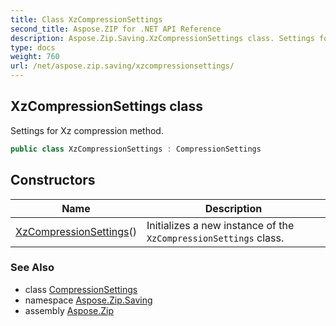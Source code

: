 ```yaml
---
title: Class XzCompressionSettings
second_title: Aspose.ZIP for .NET API Reference
description: Aspose.Zip.Saving.XzCompressionSettings class. Settings for Xz compression method
type: docs
weight: 760
url: /net/aspose.zip.saving/xzcompressionsettings/
---
```

## XzCompressionSettings class

Settings for Xz compression method.

```csharp
public class XzCompressionSettings : CompressionSettings
```

## Constructors

| Name | Description |
| --- | --- |
| [XzCompressionSettings](xzcompressionsettings/)() | Initializes a new instance of the `XzCompressionSettings` class. |

### See Also

* class [CompressionSettings](../compressionsettings/)
* namespace [Aspose.Zip.Saving](../../aspose.zip.saving/)
* assembly [Aspose.Zip](../../)


